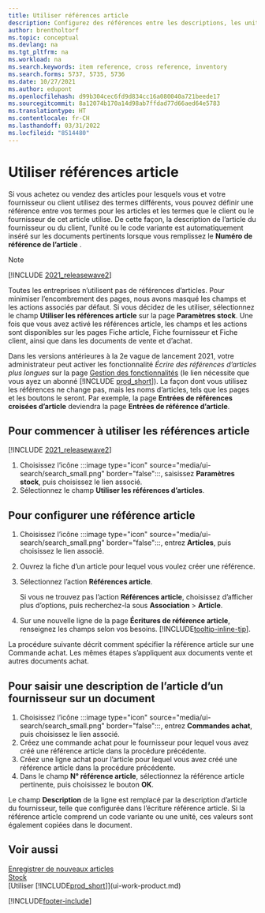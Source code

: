 ```yaml
---
title: Utiliser références article
description: Configurez des références entre les descriptions, les unités et les variantes que vous et votre fournisseur ou client utilisez pour un article.
author: brentholtorf
ms.topic: conceptual
ms.devlang: na
ms.tgt_pltfrm: na
ms.workload: na
ms.search.keywords: item reference, cross reference, inventory
ms.search.forms: 5737, 5735, 5736
ms.date: 10/27/2021
ms.author: edupont
ms.openlocfilehash: d99b304cec6fd9d834cc16a080040a721beede17
ms.sourcegitcommit: 8a12074b170a14d98ab7ffdad77d66aed64e5783
ms.translationtype: HT
ms.contentlocale: fr-CH
ms.lasthandoff: 03/31/2022
ms.locfileid: "8514480"
---
```

# <a name="use-item-references"></a>Utiliser références article

Si vous achetez ou vendez des articles pour lesquels vous et votre fournisseur ou client utilisez des termes différents, vous pouvez définir une référence entre vos termes pour les articles et les termes que le client ou le fournisseur de cet article utilise. De cette façon, la description de l’article du fournisseur ou du client, l’unité ou le code variante est automatiquement inséré sur les documents pertinents lorsque vous remplissez le **Numéro de référence de l’article** .  

> [!NOTE]
> [!INCLUDE [2021_releasewave2](includes/2021_releasewave2.md)]
>
> Toutes les entreprises n’utilisent pas de références d’articles. Pour minimiser l’encombrement des pages, nous avons masqué les champs et les actions associés par défaut. Si vous décidez de les utiliser, sélectionnez le champ **Utiliser les références article** sur la page **Paramètres stock**. Une fois que vous avez activé les références article, les champs et les actions sont disponibles sur les pages Fiche article, Fiche fournisseur et Fiche client, ainsi que dans les documents de vente et d’achat.
>
> Dans les versions antérieures à la 2e vague de lancement 2021, votre administrateur peut activer les fonctionnalité *Écrire des références d’articles plus longues* sur la page [Gestion des fonctionnalités](https://businesscentral.dynamics.com/?page=2610) (le lien nécessite que vous ayez un abonné [!INCLUDE [prod_short](includes/prod_short.md)]). La façon dont vous utilisez les références ne change pas, mais les noms d’articles, tels que les pages et les boutons le seront. Par exemple, la page **Entrées de références croisées d’article** deviendra la page **Entrées de référence d’article**.

## <a name="to-start-using-item-references"></a>Pour commencer à utiliser les références article

[!INCLUDE [2021_releasewave2](includes/2021_releasewave2.md)]

1. Choisissez l’icône :::image type="icon" source="media/ui-search/search_small.png" border="false":::, saisissez **Paramètres stock**, puis choisissez le lien associé.
2. Sélectionnez le champ **Utiliser les références d’articles**.

## <a name="to-set-up-an-item-reference"></a>Pour configurer une référence article

1. Choisissez l’icône :::image type="icon" source="media/ui-search/search_small.png" border="false":::, entrez **Articles**, puis choisissez le lien associé.
2. Ouvrez la fiche d’un article pour lequel vous voulez créer une référence.
3. Sélectionnez l’action **Références article**.

     Si vous ne trouvez pas l’action **Références article**, choisissez d’afficher plus d’options, puis recherchez-la sous **Association** > **Article**.
  
4. Sur une nouvelle ligne de la page **Écritures de référence article**, renseignez les champs selon vos besoins. [!INCLUDE[tooltip-inline-tip](includes/tooltip-inline-tip_md.md)].

La procédure suivante décrit comment spécifier la référence article sur une Commande achat. Les mêmes étapes s’appliquent aux documents vente et autres documents achat.  

## <a name="to-enter-a-vendors-item-description-on-a-document"></a>Pour saisir une description de l’article d’un fournisseur sur un document

1. Choisissez l’icône :::image type="icon" source="media/ui-search/search_small.png" border="false":::, entrez **Commandes achat**, puis choisissez le lien associé.
2. Créez une commande achat pour le fournisseur pour lequel vous avez créé une référence article dans la procédure précédente.
3. Créez une ligne achat pour l’article pour lequel vous avez créé une référence article dans la procédure précédente.
4. Dans le champ **N° référence article**, sélectionnez la référence article pertinente, puis choisissez le bouton **OK**.

Le champ **Description** de la ligne est remplacé par la description d’article du fournisseur, telle que configurée dans l’écriture référence article. Si la référence article comprend un code variante ou une unité, ces valeurs sont également copiées dans le document.  

## <a name="see-also"></a>Voir aussi

[Enregistrer de nouveaux articles](inventory-how-register-new-items.md)  
[Stock](inventory-manage-inventory.md)  
[Utiliser [!INCLUDE[prod_short](includes/prod_short.md)]](ui-work-product.md)


[!INCLUDE[footer-include](includes/footer-banner.md)]